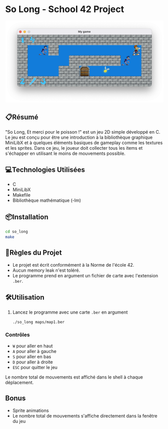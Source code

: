 # So Long - School 42 Project

<img src="https://raw.githubusercontent.com/Jeanmichel7/so_long/image/Screenshot_2023-09-02_at_00.57.45.png" alt="Cub3D" width="600"/>

## 📋Résumé

"So Long, Et merci pour le poisson !" est un jeu 2D simple développé en C. Le jeu est conçu pour être une introduction à la bibliothèque graphique MiniLibX et à quelques éléments basiques de gameplay comme les textures et les sprites. Dans ce jeu, le joueur doit collecter tous les items et s'échapper en utilisant le moins de mouvements possible.

## 💻Technologies Utilisées

- C
- MiniLibX
- Makefile
- Bibliothèque mathématique (-lm)

## 📦Installation

```bash
cd so_long
make
```

## 📜Règles du Projet

- Le projet est écrit conformément à la Norme de l'école 42.
- Aucun memory leak n'est toléré.
- Le programme prend en argument un fichier de carte avec l'extension `.ber`.

## 🛠️Utilisation

1. Lancez le programme avec une carte `.ber` en argument
   ```bash
   ./so_long maps/map1.ber
   ```

### Contrôles

- `W` pour aller en haut
- `A` pour aller à gauche
- `S` pour aller en bas
- `D` pour aller à droite
- `ESC` pour quitter le jeu

Le nombre total de mouvements est affiché dans le shell à chaque déplacement.

## Bonus

- Sprite animations
- Le nombre total de mouvements s'affiche directement dans la fenêtre du jeu
